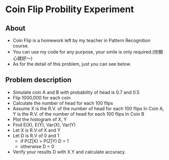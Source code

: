 # Coin Flip Probility Experiment

## About
  - Coin Flip is a homework left by my teacher in Pattern Recognition course.
  - You can use my code for any purpose, your smile is only required.(你開心就好～)
  - As for the detail of this problem, just you can see below.
  
## Problem description
  - Simulate coin A and B with probability of head is 0.7 and 0.5
  - Flip 1000,000 for each coin
  - Calculate the number of  head for each 100 flips 
  - Assume X is the R.V. of the number of  head for each 100 flips  In Coin A, Y is the R.V. of the number of  head for each 100 flips  In Coin B 
  - Plot the histogram of X, Y
  - Find E(X), E(Y), Var(X), Var(Y)
  - Let X is R.V of X and Y
  - Let D is R.V of 0 and 1
    + if P(Z|X) > P(Z|Y)  D = 1
    + otherwise D = 0
  - Verify your results D with X.Y and calculate accuracy.

